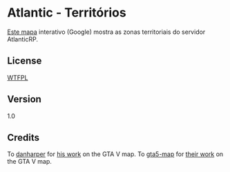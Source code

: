 Atlantic - Territórios
====
[Este mapa](https://atlanticrp.github.io/AtlanticTerritorios/#)
interativo (Google) mostra as zonas territoriais do servidor AtlanticRP.

## License

[WTFPL](LICENSE)

## Version

1.0

## Credits

To [danharper](https://github.com/danharper/) for [his work](https://github.com/danharper/GTAV) on the GTA V map.
To [gta5-map](https://github.com/gta5-map) for [their work](https://github.com/gta5-map/gta5-map.github.io) on the GTA V map.
